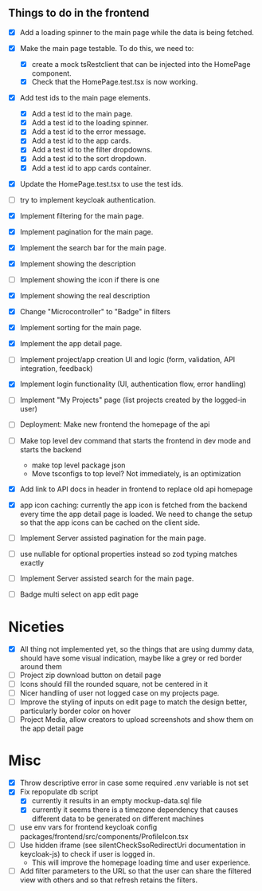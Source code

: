 ## Things to do in the frontend

- [x] Add a loading spinner to the main page while the data is being fetched.
- [x] Make the main page testable. To do this, we need to:
  - [x] create a mock tsRestclient that can be injected into the HomePage component.
  - [x] Check that the HomePage.test.tsx is now working.
- [x] Add test ids to the main page elements.
  - [x] Add a test id to the main page.
  - [x] Add a test id to the loading spinner.
  - [x] Add a test id to the error message.
  - [x] Add a test id to the app cards.
  - [x] Add a test id to the filter dropdowns.
  - [x] Add a test id to the sort dropdown.
  - [x] Add a test id to app cards container.
- [x] Update the HomePage.test.tsx to use the test ids.
- [ ] try to implement keycloak authentication.
- [x] Implement filtering for the main page.
- [x] Implement pagination for the main page.
- [x] Implement the search bar for the main page.
- [x] Implement showing the description
- [ ] Implement showing the icon if there is one
- [x] Implement showing the real description
- [x] Change "Microcontroller" to "Badge" in filters
- [x] Implement sorting for the main page.
- [x] Implement the app detail page.
- [ ] Implement project/app creation UI and logic (form, validation, API integration, feedback)
- [x] Implement login functionality (UI, authentication flow, error handling)
- [ ] Implement "My Projects" page (list projects created by the logged-in user)
- [ ] Deployment: Make new frontend the homepage of the api
- [ ] Make top level dev command that starts the frontend in dev mode and starts the backend
  - make top level package json
  - Move tsconfigs to top level? Not immediately, is an optimization
- [x] Add link to API docs in header in frontend to replace old api homepage
- [x] app icon caching: currently the app icon is fetched from the backend every time the app detail page is loaded. We need to change the setup so that the app icons can be cached on the client side.

- [ ] Implement Server assisted pagination for the main page.
- [ ] use nullable for optional properties instead so zod typing matches exactly
- [ ] Implement Server assisted search for the main page.
- [ ] Badge multi select on app edit page

# Niceties

- [x] All thing not implemented yet, so the things that are using dummy data, should have some visual indication, maybe like a grey or red border around them
- [ ] Project zip download button on detail page
- [ ] Icons should fill the rounded square, not be centered in it
- [ ] Nicer handling of user not logged case on my projects page.
- [ ] Improve the styling of inputs on edit page to match the design better, particularly border color on hover
- [ ] Project Media, allow creators to upload screenshots and show them on the app detail page

# Misc
- [x] Throw descriptive error in case some required .env variable is not set
- [x] Fix repopulate db script 
  - [x] currently it results in an empty mockup-data.sql file
  - [x] currently it seems there is a timezone dependency that causes different data to be generated on different machines
- [ ] use env vars for frontend keycloak config packages/frontend/src/components/ProfileIcon.tsx
- [ ] Use hidden iframe (see silentCheckSsoRedirectUri documentation in keycloak-js) to check if user is logged in.
  - This will improve the homepage loading time and user experience.
- [ ] Add filter parameters to the URL so that the user can share the filtered view with others and so that refresh retains the filters.
